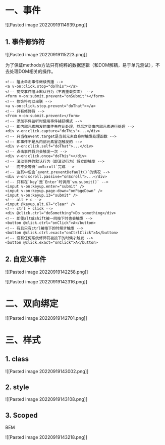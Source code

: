 # 一、事件

![[Pasted image 20220919114939.png]]

## 1. 事件修饰符

![[Pasted image 20220919115223.png]]

为了保证methods方法只有纯粹的数据逻辑（和DOM解耦，易于单元测试），不去处理DOM相关的操作。

```vue
<!-- 阻止单击事件继续传播 -->
<a v-on:click.stop="doThis"></a>
<!-- 提交事件阻止默认行为（不再重载页面） -->
<form v-on:submit.prevent="onSubmit"></form>
<!-- 修饰符可以串联 -->
<a v-on:click.stop.prevent="doThat"></a>
<!-- 只有修饰符 -->
<from v-on:submit.prevent></form>
<!-- 添加事件监听时使用事件捕获模式 -->
<!-- 即内部元素触发的事件先在此处理，然后才交由内部元素进行处理 -->
<div v-on:click.capture="doThis">...</div>
<!-- 只当在event.target是当前元素自身时触发处理函数 -->
<!-- 即事件不是从内部元素冒泡触发的 -->
<div v-on:click.self="doThat">...</div>
<!-- 点击事件将只会触发一次 -->
<div v-on:click.once="doThis"></div>
<!-- 滚动事件的默认行为（即滚动行为）将立即触发 -->
<!-- 而不会等待`onScroll`完成 -->
<!-- 这其中包含`event.preventDefault()`的情况 -->
<div v-on:scroll.passive="onScroll">...</div>
<!-- 只有在`key`是`Enter`时调用`vm.submit()` -->
<input v-on:keyup.enter="submit" />
<input v-on:keyup.page-down="onPageDown" />
<input v-on:keyup.13="submit" />
<!-- alt + c -->
<input @keyup.alt.67="clear" />
<!-- ctrl + click -->
<div @click.ctrl="doSomething">Do something</div>
<!-- 即使alt或shift被一同按下时也会触发 -->
<button @click.ctrl="onClick">A</button>
<!-- 有且只有ctrl被按下的时候才触发 -->
<button @click.ctrl.exact="onCtrlClick">A</button>
<!-- 没有任何系统修饰符被按下的时候才触发 -->
<button @click.exact="onClick">A</button>
```

## 2. 自定义事件

![[Pasted image 20220919142258.png]]

![[Pasted image 20220919142316.png]]


# 二、双向绑定

![[Pasted image 20220919142701.png]]


# 三、样式

## 1. class

![[Pasted image 20220919143002.png]]

## 2. style

![[Pasted image 20220919143108.png]]

## 3. Scoped

BEM

![[Pasted image 20220919143218.png]]

